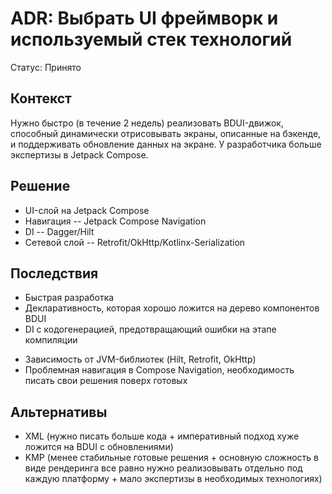 # ADR: Выбрать UI фреймворк и используемый стек технологий
Статус: Принято

## Контекст
Нужно быстро (в течение 2 недель) реализовать BDUI-движок, способный динамически отрисовывать экраны, описанные на бэкенде, и поддерживать обновление данных на экране. У разработчика больше экспертизы в Jetpack Compose.

## Решение
- UI-слой на Jetpack Compose
- Навигация -- Jetpack Compose Navigation
- DI -- Dagger/Hilt
- Сетевой слой -- Retrofit/OkHttp/Kotlinx-Serialization

## Последствия
+ Быстрая разработка
+ Декларативность, которая хорошо ложится на дерево компонентов BDUI
+ DI с кодогенерацией, предотвращающий ошибки на этапе компиляции
- Зависимость от JVM-библиотек (Hilt, Retrofit, OkHttp)
- Проблемная навигация в Compose Navigation, необходимость писать свои решения поверх готовых

## Альтернативы
- XML (нужно писать больше кода + императивный подход хуже ложится на BDUI с обновлениями)
- KMP (менее стабильные готовые решения + основную сложность в виде рендеринга все равно нужно реализовывать отдельно под каждую платформу + мало экспертизы в необходимых технологиях)